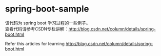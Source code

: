 # spring-boot-sample
该代码为 spring boot 学习过程的一些例子。<br/>
查看代码请参考CSDN专栏讲解：http://blog.csdn.net/column/details/spring-boot.html

Refer this articles for learning
http://blog.csdn.net/column/details/spring-boot.html
